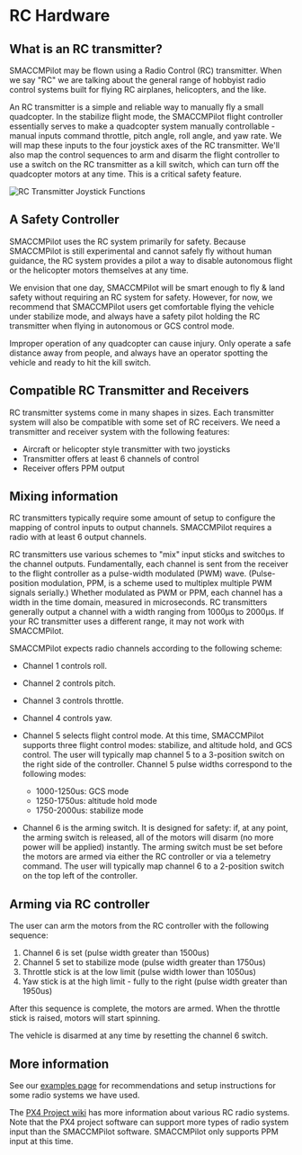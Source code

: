 # RC Hardware

## What is an RC transmitter?

SMACCMPilot may be flown using a Radio Control (RC) transmitter.  When we say
"RC" we are talking about the general range of hobbyist radio control systems
built for flying RC airplanes, helicopters, and the like.

An RC transmitter is a simple and reliable way to manually fly a small
quadcopter.  In the stabilize flight mode, the SMACCMPilot flight controller
essentially serves to make a quadcopter system manually controllable - manual
inputs command throttle, pitch angle, roll angle, and yaw rate. We will map
these inputs to the four joystick axes of the RC transmitter. We'll also map the
control sequences to arm and disarm the flight controller to use a switch on the
RC transmitter as a kill switch, which can turn off the quadcopter motors at any
time. This is a critical safety feature.

![*RC Transmitter Joystick Functions*](../images/radio.png)

## A Safety Controller

SMACCMPilot uses the RC system primarily for safety. Because SMACCMPilot is
still experimental and cannot safely fly without human guidance, the RC system
provides a pilot a way to disable autonomous flight or the helicopter motors
themselves at any time.

We envision that one day, SMACCMPilot will be smart enough to fly &
land safety without requiring an RC system for safety. However, for
now, we recommend that SMACCMPilot users get comfortable flying the
vehicle under stabilize mode, and always have a safety pilot holding
the RC transmitter when flying in autonomous or GCS control mode.

Improper operation of any quadcopter can cause injury. Only operate a safe
distance away from people, and always have an operator spotting the vehicle and
ready to hit the kill switch.

## Compatible RC Transmitter and Receivers

RC transmitter systems come in many shapes in sizes. Each transmitter system
will also be compatible with some set of RC receivers. We need a transmitter and
receiver system with the following features:

* Aircraft or helicopter style transmitter with two joysticks
* Transmitter offers at least 6 channels of control
* Receiver offers PPM output

## Mixing information

RC transmitters typically require some amount of setup to configure the mapping
of control inputs to output channels. SMACCMPilot requires a radio with at least
6 output channels.

RC transmitters use various schemes to "mix" input sticks and switches to the
channel outputs. Fundamentally, each channel is sent from the receiver to the
flight controller as a pulse-width modulated (PWM) wave. (Pulse-position
modulation, PPM, is a scheme used to multiplex multiple PWM signals serially.)
Whether modulated as PWM or PPM, each channel has a width in the time domain,
measured in microseconds. RC transmitters generally output a channel with a
width ranging from 1000µs to 2000µs. If your RC transmitter uses a different
range, it may not work with SMACCMPilot.

SMACCMPilot expects radio channels according to the following scheme:

* Channel 1 controls roll.
* Channel 2 controls pitch.
* Channel 3 controls throttle.
* Channel 4 controls yaw.

* Channel 5 selects flight control mode. At this time, SMACCMPilot supports
  three flight control modes: stabilize, and altitude hold, and GCS control.
  The user will typically map channel 5 to a 3-position switch on the right side
  of the controller.
  Channel 5 pulse widths correspond to the following modes:
    * 1000-1250us: GCS mode
    * 1250-1750us: altitude hold mode
    * 1750-2000us: stabilize mode

* Channel 6 is the arming switch. It is designed for safety: if, at any point, the
  arming switch is released, all of the motors will disarm (no more power will
  be applied) instantly. The arming switch must be set before the motors are
  armed via either the RC controller or via a telemetry command.
  The user will typically map channel 6 to a 2-position switch on the top left
  of the controller.

## Arming via RC controller

The user can arm the motors from the RC controller with the following
sequence:

  1. Channel 6 is set (pulse width greater than 1500us)
  2. Channel 5 set to stabilize mode (pulse width greater than 1750us)
  2. Throttle stick is at the low limit (pulse width lower than 1050us)
  3. Yaw stick is at the high limit - fully to the right (pulse width greater than 1950us)

After this sequence is complete, the motors are armed.  When the throttle stick
is raised, motors will start spinning.

The vehicle is disarmed at any time by resetting the channel 6 switch.

## More information

See our [examples page][] for recommendations and setup instructions for some
radio systems we have used.

[examples page]: rc-controller-examples.html

The [PX4 Project wiki][px4-rc] has more information about various RC radio
systems. Note that the PX4 project software can support more types of radio
system input than the SMACCMPilot software. SMACCMPilot only supports PPM input
at this time.

[px4-rc]: http://pixhawk.ethz.ch/px4/radio-control/start
